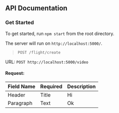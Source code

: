 ## API Documentation

### Get Started

To get started, run `npm start` from the root directory.

The server will run on `http://localhost:5000/`.


> `POST /flight/create`

URL: `POST http://localhost:5000/video`

#### Request:

| Field Name | Required | Description |
| ---------- | -------- | ----------- |
| Header     | Title    | Hi          |
| Paragraph  | Text     | Ok          |
